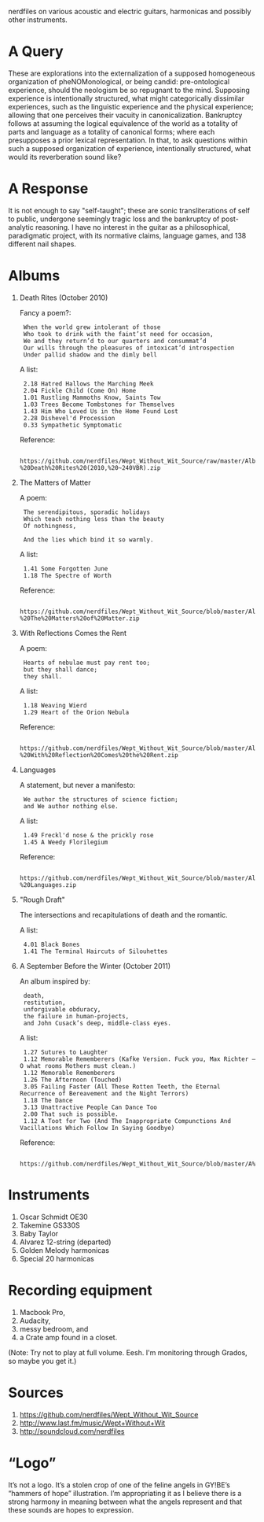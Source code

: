 nerdfiles on various acoustic and electric guitars, harmonicas and possibly other instruments.

# A Query

These are explorations into the externalization of a supposed homogeneous organization of pheNOMonological, or being candid: pre-ontological experience, should the neologism be so repugnant to the mind. Supposing experience is intentionally structured, what might categorically dissimilar experiences, such as the linguistic experience and the physical experience; allowing that one perceives their vacuity in canonicalization. Bankruptcy follows at assuming the logical equivalence of the world as a totality of parts and language as a totality of canonical forms; where each presupposes a prior lexical representation. In that, to ask questions within such a supposed organization of experience, intentionally structured, what would its reverberation sound like?

# A Response

It is not enough to say "self-taught"; these are sonic transliterations of self to public, undergone seemingly tragic loss and the bankruptcy of post-analytic reasoning. I have no interest in the guitar as a philosophical, paradigmatic project, with its normative claims, language games, and 138 different nail shapes.

# Albums

1. Death Rites (October 2010)

    Fancy a poem?: 

        When the world grew intolerant of those
        Who took to drink with the faint’st need for occasion,
        We and they return’d to our quarters and consummat’d
        Our wills through the pleasures of intoxicat’d introspection
        Under pallid shadow and the dimly bell

    A list:

    	2.18 Hatred Hallows the Marching Meek
    	2.04 Fickle Child (Come On) Home
    	1.01 Rustling Mammoths Know, Saints Tow
    	1.03 Trees Become Tombstones for Themselves 
    	1.43 Him Who Loved Us in the Home Found Lost
    	2.28 Dishevel'd Procession
    	0.33 Sympathetic Symptomatic

    Reference:

    	https://github.com/nerdfiles/Wept_Without_Wit_Source/raw/master/Album%20Archive/Wept%20Without%20Wit%20-%20Death%20Rites%20(2010,%20~240VBR).zip

2. The Matters of Matter

	A poem:

		The serendipitous, sporadic holidays 
		Which teach nothing less than the beauty 
		Of nothingness, 

		And the lies which bind it so warmly.

	A list:
		
		1.41 Some Forgotten June
		1.18 The Spectre of Worth

	Reference:

		https://github.com/nerdfiles/Wept_Without_Wit_Source/blob/master/Album%20Archive/Wept%20Without%20Wit%20-%20The%20Matters%20of%20Matter.zip

3. With Reflections Comes the Rent
	
	A poem:

		Hearts of nebulae must pay rent too; 
		but they shall dance; 
		they shall.

	A list:

		1.18 Weaving Wierd
		1.29 Heart of the Orion Nebula

	Reference:
		
		https://github.com/nerdfiles/Wept_Without_Wit_Source/blob/master/Album%20Archive/Wept%20Without%20Wit%20-%20With%20Reflection%20Comes%20the%20Rent.zip

4. Languages
	
	A statement, but never a manifesto:

		We author the structures of science fiction;
		and We author nothing else.

	A list:

		1.49 Freckl'd nose & the prickly rose 
		1.45 A Weedy Florilegium

	Reference: 

		https://github.com/nerdfiles/Wept_Without_Wit_Source/blob/master/Album%20Archive/Wept%20Without%20Wit%20-%20Languages.zip

5. "Rough Draft"

	The intersections and recapitulations of death and the romantic.

	A list:

		4.01 Black Bones 
		1.41 The Terminal Haircuts of Silouhettes

6. A September Before the Winter (October 2011)

	An album inspired by: 
	 
		death, 
		restitution, 
		unforgivable obduracy, 
		the failure in human-projects, 
		and John Cusack’s deep, middle-class eyes.

	A list:

		1.27 Sutures to Laughter
		1.12 Memorable Rememberers (Kafke Version. Fuck you, Max Richter — O what rooms Mothers must clean.)
		1.12 Memorable Rememberers
		1.26 The Afternoon (Touched)
		3.05 Failing Faster (All These Rotten Teeth, the Eternal Recurrence of Bereavement and the Night Terrors)
		1.18 The Dance
		3.13 Unattractive People Can Dance Too
		2.00 That such is possible.
		1.12 A Toot for Two (And The Inappropriate Compunctions And Vacillations Which Follow In Saying Goodbye)

	Reference:

		https://github.com/nerdfiles/Wept_Without_Wit_Source/blob/master/A%20September%20Before%20the%20Winter%20(mp3)/Archive.zip

# Instruments

1. Oscar Schmidt OE30
2. Takemine GS330S
3. Baby Taylor
4. Alvarez 12-string (departed)
5. Golden Melody harmonicas
6. Special 20 harmonicas

# Recording equipment

1. Macbook Pro, 
2. Audacity, 
3. messy bedroom, and 
4. a Crate amp found in a closet.

(Note: Try not to play at full volume. Eesh. I'm monitoring through Grados, so maybe you get it.)

# Sources

1. https://github.com/nerdfiles/Wept_Without_Wit_Source
2. http://www.last.fm/music/Wept+Without+Wit
3. http://soundcloud.com/nerdfiles

# “Logo”

It’s not a logo. It’s a stolen crop of one of the feline angels in GY!BE’s “hammers of hope” illustration. I’m appropriating it as I believe there is a strong harmony in meaning between what the angels represent and that these sounds are hopes to expression.
